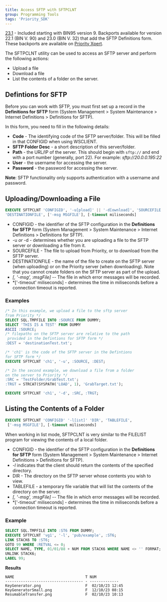 ```yaml
---
title: Access SFTP with SFTPCLNT
group: Programming Tools
tags: 'Priority_SDK'
---
```


[23.1]() - Included starting with BIN95 version 9. Backports available for version 22.1 (BIN V. 90) and 23.0 (BIN V. 32) that add the SFTP Definitions form. These backports are available on [Priority Xpert](https://support.priority-software.com/).

The SFTPCLNT utility can be used to access an SFTP server and perform the following actions:

- Upload a file
- Download a file
- List the contents of a folder on the server.

## Defintions for SFTP

Before you can work with SFTP, you must first set up a record in the **Definitions for SFTP** form (System Management > System Maintenance > Internet Definitions > Definitions for SFTP).

In this form, you need to fill in the following details:
- **Code** - The identifying code of the SFTP server/folder. This will be filled in that CONFIGID when using WSCLIENT.
- **SFTP Folder Desc** - a short description of this server/folder.
- **Path** - the URL/IP of the server. This should begin with <code>sftp://</code> and end with a port number (generally, port 22). For example: *sftp://20.0.0.195:22*
- **User** - the username for accessing the server.
- **Password**  - the password for accessing the server.

**Note**: SFTP functionality only supports authentication with a username and password.


## Uploading/Downloading a File

```sql
EXECUTE SFTPCLNT 'CONFIGID', '-u[pload]' || '-d[ownload]', 'SOURCEFILE',
'DESTINATIONFILE', ['-msg MSGFILE'], [-timeout miliseconds]
```

- CONFIGID - the identifier of the SFTP configuration in the **Definitions for SFTP** form (System Management > System Maintenance > Internet Definitions > Definitions for SFTP).
- -u *or* -d - determines whether you are uploading a file to the SFTP server or downloading a file from it.
- SOURCEFILE - The file to upload from Priority, or to download from the SFTP server.
- DESTINATIONFILE - the name of the file to create on the SFTP server (when uploading) or on the Priority server (when downloading). Note that you cannot create folders on the SFTP server as part of the upload.
- *\[, \'-msg\', :msgFile\]* -- The file in which error messages will
    be recorded.
- *\['-timeout' miliseconds\] - determines the time in miliseconds before a connection timeout is reported.



### Examples

```sql
/* In this example, we upload a file to the sftp server 
from Priority */
SELECT SQL.TMPFILE INTO :SOURCE FROM DUMMY;
SELECT 'THIS IS A TEST' FROM DUMMY
ASCII :SOURCE;
/* filepaths on the SFTP server are relative to the path
 provided in the Defintions for SFTP form */
:DEST = 'destinationTest.txt';

/* 'ch1' is the code of the SFTP server in the Defintions 
for SFTP form */
EXECUTE SFTPCLNT 'ch1', '-u', :SOURCE, :DEST;

/* In the second example, we download a file from a folder 
on the server to Priority */
:SRC = 'TestFolder/GrabTest.txt';
:TRGT = STRCAT(SYSPATH('LOAD', 1), 'GrabTarget.txt');

EXECUTE SFTPCLNT 'ch1', '-d', :SRC, :TRGT;
```

## Listing the Contents of a Folder

```sql
EXECUTE SFTPCLNT 'CONFIGID' '-l[ist]' 'DIR', 'TABLEFILE',
 ['-msg MSGFILE'], [-timeout miliseconds]
```

When working in list mode, SFTPCLNT is very similar to the FILELIST program for viewing the contents of a local folder.

- CONFIGID - the identifier of the SFTP configuration in the **Definitions for SFTP** form (System Management > System Maintenance > Internet Definitions > Definitions for SFTP).
- *-l* indicates that the client should return the contents of the specified directory.
- DIR - The directory on the SFTP server whose contents you wish to view.
- TABLEFILE - a temporary file variable that will list the contents of the directory on the server.
- *\[, \'-msg\', :msgFile\]* -- The file in which error messages will
    be recorded.
- *\['-timeout' miliseconds\] - determines the time in miliseconds before a connection timeout is reported.

### Example

```sql
SELECT SQL.TMPFILE INTO :ST6 FROM DUMMY;
EXECUTE SFTPCLNT 'vg1', '-l', 'pub/example', :ST6;
LINK STACK6 TO :ST6;
GOTO 99 WHERE :RETVAL <= 0;
SELECT NAME, TYPE, 01/01/88 + NUM FROM STACK6 WHERE NAME <> '' FORMAT;
UNLINK STACK6;
LABEL 99;
```

**Results**

```text
NAME                                T NUM           
----------------------------------- - ------------- 
KeyGenerator.png                    F  02/10/23 12:45
KeyGeneratorSmall.png               F  12/10/23 08:15
ResumableTransfer.png               F  02/10/23 10:13 
```